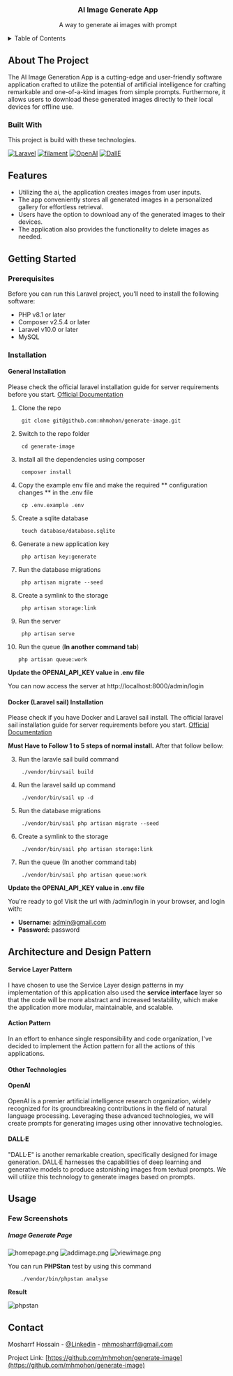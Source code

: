 <!-- PROJECT INFO -->
<div align="center">
  <h3 align="center">AI Image Generate App</h3>
  <p align="center">
    A way to generate ai images with prompt
  </p>
</div>



<!-- TABLE OF CONTENTS -->
<details>
  <summary>Table of Contents</summary>
  <ol>
    <li>
      <a href="#about-the-project">About The Project</a>
      <ul>
        <li><a href="#built-with">Built With</a></li>
      </ul>
    </li>
    <li>
      <a href="#getting-started">Getting Started</a>
      <ul>
        <li><a href="#prerequisites">Prerequisites</a></li>
        <li><a href="#installation">Installation</a></li>
      </ul>
    </li>
    <li><a href="#architecture-and-design-pattern">Architecture and Design Pattern</a></li>
    <li><a href="#usage">Usage</a></li>
    <li><a href="#contact">Contact</a></li>
  </ol>
</details>



<!-- ABOUT THE PROJECT -->
## About The Project

The AI Image Generation App is a cutting-edge and user-friendly software application crafted to utilize the potential of artificial intelligence for crafting remarkable and one-of-a-kind images from simple prompts. Furthermore, it allows users to download these generated images directly to their local devices for offline use.

### Built With

This project is build with these technologies.

[![Laravel][Laravel.com]][Laravel-url]
[![filament][Filament]][filament-url]
[![OpenAI][OpenAi]][OpenAI-url]
[![DallE][DallE]][DallE-url]


<!-- Features -->
## Features

-  Utilizing the ai, the application creates images from user inputs.
- The app conveniently stores all generated images in a personalized gallery for effortless retrieval.
- Users have the option to download any of the generated images to their devices.
- The application also provides the functionality to delete images as needed.


<!-- GETTING STARTED -->
## Getting Started

### Prerequisites

Before you can run this Laravel project, you'll need to install the following software:

- PHP v8.1 or later
- Composer v2.5.4 or later
- Laravel v10.0 or later
- MySQL

### Installation
#### General Installation
Please check the official laravel installation guide for server requirements before you start. [Official Documentation](https://laravel.com/docs/10.x)

1. Clone the repo

		git clone git@github.com:mhmohon/generate-image.git
	
2. Switch to the repo folder

		cd generate-image
	
3. Install all the dependencies using composer

		composer install
	
4. Copy the example env file and make the required ** configuration changes ** in the .env file

		cp .env.example .env
	
5. Create a sqlite database

		touch database/database.sqlite
	
6. Generate a new application key

		php artisan key:generate
	
7. Run the database migrations

		php artisan migrate --seed
	
8. Create a symlink to the storage

		php artisan storage:link
	
9. Run the server

		php artisan serve
	
10. Run the queue (**In another command tab**)

		php artisan queue:work

**Update the OPENAI_API_KEY value in .env file**

You can now access the server at http://localhost:8000/admin/login

#### Docker (Laravel sail) Installation
Please check if you have Docker and Laravel sail install. The official laravel sail installation guide for server requirements before you start. [Official Documentation](https://laravel.com/docs/10.x/sail)

**Must Have to Follow 1 to 5 steps of normal install.** 
After that follow bellow:

	
3. Run the laravle sail build command

		./vendor/bin/sail build
	 
4. Run the laravel saild up command

		./vendor/bin/sail up -d
	
5. Run the database migrations

		./vendor/bin/sail php artisan migrate --seed
	
6. Create a symlink to the storage

		./vendor/bin/sail php artisan storage:link
	
7. Run the queue (In another command tab)

		./vendor/bin/sail php artisan queue:work

**Update the OPENAI_API_KEY value in .env file**

You're ready to go! Visit the url with /admin/login in your browser, and login with:

-   **Username:** admin@gmail.com
-   **Password:** password

<!-- Architecture and Design Pattern -->
## Architecture and Design Pattern
#### Service Layer Pattern
I have chosen to use the Service Layer design patterns in my implementation of this application also used the **service interface** layer so that the code will be more abstract and increased testability, which make the application more modular, maintainable, and scalable.

#### Action Pattern
In an effort to enhance single responsibility and code organization, I've decided to implement the Action pattern for all the actions of this applications.

#### Other Technologies
#### OpenAI
OpenAI is a premier artificial intelligence research organization, widely recognized for its groundbreaking contributions in the field of natural language processing. Leveraging these advanced technologies, we will create prompts for generating images using other innovative technologies.

#### DALL·E
"DALL·E" is another remarkable creation, specifically designed for image generation. DALL·E harnesses the capabilities of deep learning and generative models to produce astonishing images from textual prompts. We will utilize this technology to generate images based on prompts.

<!-- USAGE EXAMPLES -->
## Usage
### Few Screenshots
##### Image Generate Page
![homepage.png](https://i.postimg.cc/hj1fy4r4/dashboard.png)
![addimage.png](https://i.postimg.cc/qRTNx62Z/addimage.png)
![viewimage.png](https://i.postimg.cc/cLPg6bCW/viewimage.png)



You can run **PHPStan** test by using this command

		./vendor/bin/phpstan analyse
	
**Result**

![phpstan][phpstan]


<!-- CONTACT -->
## Contact

Mosharrf Hossain - [@Linkedin](https://www.linkedin.com/in/mhmohon/) - mhmosharrf@gmail.com

Project Link: [https://github.com/mhmohon/generate-image](https://github.com/mhmohon/generate-image)



<!-- MARKDOWN LINKS & IMAGES -->
<!-- https://www.markdownguide.org/basic-syntax/#reference-style-links -->
[linkedin-url]: https://linkedin.com/in/mhmohon
[product-screenshot]: images/screenshot.png
[filament]: https://img.shields.io/badge/Filament-35495E?style=for-the-badge&logo=filament&logoColor=4FC08D
[OpenAI]: https://img.shields.io/badge/OpenAI-412991.svg?style=for-the-badge&logo=OpenAI&logoColor=white
[DallE]: https://img.shields.io/badge/DallE-74aa9c?style=for-the-badge&logo=openai&logoColor=white
[Laravel.com]: https://img.shields.io/badge/Laravel-FF2D20?style=for-the-badge&logo=laravel&logoColor=white
[OpenAI-url]: https://openai.com/
[DallE-url]: https://openai.com/dall-e-2
[filament-url]: https://filamentphp.com/
[Laravel-url]: https://laravel.com
[phpstan]: https://i.ibb.co/6wCLKxG/phpstan.png
[dashboard]: https://i.ibb.co/y6nBdbp/dashboard.png
